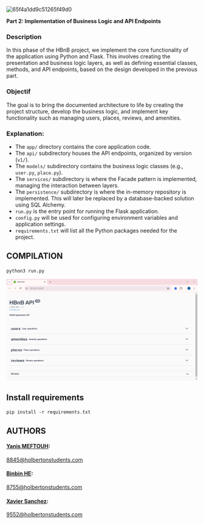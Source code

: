 ![65f4a1dd9c51265f49d0](https://user-images.githubusercontent.com/70502261/151993984-204d5d84-c703-434d-a23f-8855a7c6fdb2.png)


**Part 2: Implementation of Business Logic and API Endpoints**

### Description

In this phase of the HBnB project, we implement the core functionality of the application using Python and Flask. This involves creating the presentation and business logic layers, as well as defining essential classes, methods, and API endpoints, based on the design developed in the previous part.

### Objectif

The goal is to bring the documented architecture to life by creating the project structure, develop the business logic, and implement key functionality such as managing users, places, reviews, and amenities.

### Explanation:

- The `app/` directory contains the core application code.
- The `api/` subdirectory houses the API endpoints, organized by version (`v1/`).
- The `models/` subdirectory contains the business logic classes (e.g., `user.py`, `place.py`).
- The `services/` subdirectory is where the Facade pattern is implemented, managing the interaction between layers.
- The `persistence/` subdirectory is where the in-memory repository is implemented. This will later be replaced by a database-backed solution using SQL Alchemy.
- `run.py` is the entry point for running the Flask application.
- `config.py` will be used for configuring environment variables and application settings.
- `requirements.txt` will list all the Python packages needed for the project.


## **COMPILATION**
```
python3 run.py
```

<img title="Web HBNB" alt="Hbnb" src="hbnb.PNG">


## Install requirements
```
pip install -r requirements.txt
```

## **AUTHORS**

#### [Yanis MEFTOUH](https://github.com/yanis59100):
<8845@holbertonstudents.com>

#### [Binbin HE](https://github.com/yanis59100):
<8755@holbertonstudents.com>

#### [Xavier Sanchez](https://github.com/binbinher):
<9552@holbertonstudents.com>
